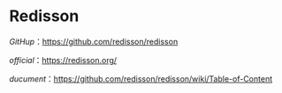 # Redisson

*GitHup*：https://github.com/redisson/redisson

*official*：https://redisson.org/

*ducument*：https://github.com/redisson/redisson/wiki/Table-of-Content

